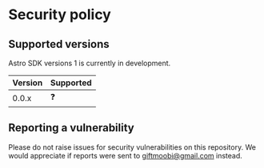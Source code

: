 # Security policy

## Supported versions

Astro SDK versions 1 is currently in development.

| Version | Supported  |
| ------- | ---------- |
| 0.0.x   | :question: |

## Reporting a vulnerability

Please do not raise issues for security vulnerabilities on this repository. We would appreciate if reports
were sent to giftmoobi@gmail.com instead.
